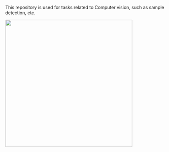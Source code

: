 This repository is used for tasks related to Computer vision, such as sample detection, etc.

<img src="(https://github.com/user-attachments/assets/dc519f59-5cfc-41b8-a475-d3eef76eba34)" width="400">
